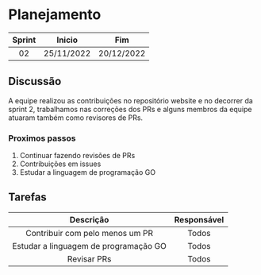 # Planejamento 
|Sprint|Inicio|Fim|
|:--:|:--:|:--:|
|02|25/11/2022|20/12/2022|

## Discussão

A equipe realizou as contribuições no repositório website e no decorrer da sprint 2, trabalhamos nas correções dos PRs e alguns membros da equipe atuaram também como revisores de PRs.

### Proximos passos

1. Continuar fazendo revisões de PRs
2. Contribuições em issues
3. Estudar a linguagem de programação GO


## Tarefas

|Descrição|Responsável|
|:--:|:--:|
|Contribuir com pelo menos um PR| Todos |
|Estudar a linguagem de programação GO| Todos |
|Revisar PRs| Todos |

